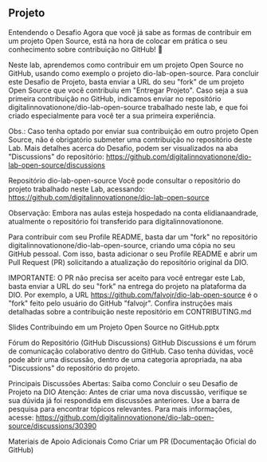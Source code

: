 
## Projeto

Entendendo o Desafio
Agora que você já sabe as formas de contribuir em um projeto Open Source, está na hora de colocar em prática o seu conhecimento sobre contribuição no GitHub! 🤩

Neste lab, aprendemos como contribuir em um projeto Open Source no GitHub, usando como exemplo o projeto dio-lab-open-source. Para concluir este Desafio de Projeto, basta enviar a URL do seu "fork" de um projeto Open Source que você contribuiu em "Entregar Projeto". Caso seja a sua primeira contribuição no GitHub, indicamos enviar no repositório digitalinnovationone/dio-lab-open-source trabalhado neste lab, e que foi criado especialmente para você ter a sua primeira experiência.

Obs.: Caso tenha optado por enviar sua contribuição em outro projeto Open Source, não é obrigatório submeter uma contribuição no repositório deste Lab. Mais detalhes acerca do Desafio, podem ser visualizados na aba "Discussions" do repositório: <https://github.com/digitalinnovationone/dio-lab-open-source/discussions>

Repositório dio-lab-open-source
Você pode consultar o repositório do projeto trabalhado neste Lab, acessando: <https://github.com/digitalinnovationone/dio-lab-open-source>

Observação: Embora nas aulas esteja hospedado na conta elidianaandrade, atualmente o repositório foi transferido para digitalinnovationone.

Para contribuir com seu Profile README, basta dar um "fork" no repositório digitalinnovationone/dio-lab-open-source, criando uma cópia no seu GitHub pessoal. Com isso, basta adicionar o seu Profile README e abrir um Pull Request  (PR) solicitando a atualização do repositório original da DIO.

IMPORTANTE: O PR não precisa ser aceito para você entregar este Lab, basta enviar a URL do seu "fork" na entrega do projeto na plataforma da DIO. Por exemplo, a URL <https://github.com/falvojr/dio-lab-open-source> é o "fork" feito pelo usuário do GitHub "falvojr".
Confira instruções mais detalhadas sobre a contribuição neste repositório em CONTRIBUTING.md

Slides
Contribuindo em um Projeto Open Source no GitHub.pptx

Fórum do Repositório (GitHub Discussions)
GitHub Discussions é um fórum de comunicação colaborativo dentro do GitHub. Caso tenha dúvidas, você pode abrir uma discussão, dentro de uma categoria apropriada, na aba "Discussions" do repositório do projeto.

Principais Discussões Abertas:
Saiba como Concluir o seu Desafio de Projeto na DIO
Atenção: Antes de criar uma nova discussão, verifique se sua dúvida já foi respondida em discussões anteriores. Use a barra de pesquisa para encontrar tópicos relevantes. Para mais informações, acesse: <https://github.com/digitalinnovationone/dio-lab-open-source/discussions/30390>

Materiais de Apoio Adicionais
Como Criar um PR (Documentação Oficial do GitHub)
